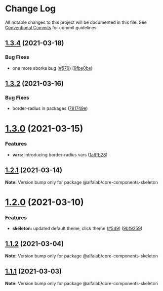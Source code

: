 # Change Log

All notable changes to this project will be documented in this file.
See [Conventional Commits](https://conventionalcommits.org) for commit guidelines.

## [1.3.4](https://github.com/alfa-laboratory/core-components/compare/@alfalab/core-components-skeleton@1.3.2...@alfalab/core-components-skeleton@1.3.4) (2021-03-18)


### Bug Fixes

* one more sborka bug ([#579](https://github.com/alfa-laboratory/core-components/issues/579)) ([9fbe0be](https://github.com/alfa-laboratory/core-components/commit/9fbe0beca56ec5971de78b3f6cda25305b260efc))





## [1.3.2](https://github.com/alfa-laboratory/core-components/compare/@alfalab/core-components-skeleton@1.3.0...@alfalab/core-components-skeleton@1.3.2) (2021-03-16)


### Bug Fixes

* border-radius in packages ([781749e](https://github.com/alfa-laboratory/core-components/commit/781749ef38aefd5a6707ac56d2e297dce9f3e073))





# [1.3.0](https://github.com/alfa-laboratory/core-components/compare/@alfalab/core-components-skeleton@1.2.1...@alfalab/core-components-skeleton@1.3.0) (2021-03-15)


### Features

* **vars:** introducing border-radius vars ([1a6fb28](https://github.com/alfa-laboratory/core-components/commit/1a6fb287bcfab50048c3a9100645b4dee8cd3395))





## [1.2.1](https://github.com/alfa-laboratory/core-components/compare/@alfalab/core-components-skeleton@1.2.0...@alfalab/core-components-skeleton@1.2.1) (2021-03-14)

**Note:** Version bump only for package @alfalab/core-components-skeleton





# [1.2.0](https://github.com/alfa-laboratory/core-components/compare/@alfalab/core-components-skeleton@1.1.2...@alfalab/core-components-skeleton@1.2.0) (2021-03-10)


### Features

* **skeleton:** updated default theme, click theme ([#549](https://github.com/alfa-laboratory/core-components/issues/549)) ([9bf9259](https://github.com/alfa-laboratory/core-components/commit/9bf9259d4d1efd73067ea548cdfaf3007b0f8839))





## [1.1.2](https://github.com/alfa-laboratory/core-components/compare/@alfalab/core-components-skeleton@1.1.1...@alfalab/core-components-skeleton@1.1.2) (2021-03-04)

**Note:** Version bump only for package @alfalab/core-components-skeleton





## [1.1.1](https://github.com/alfa-laboratory/core-components/compare/@alfalab/core-components-skeleton@1.1.0...@alfalab/core-components-skeleton@1.1.1) (2021-03-03)

**Note:** Version bump only for package @alfalab/core-components-skeleton
